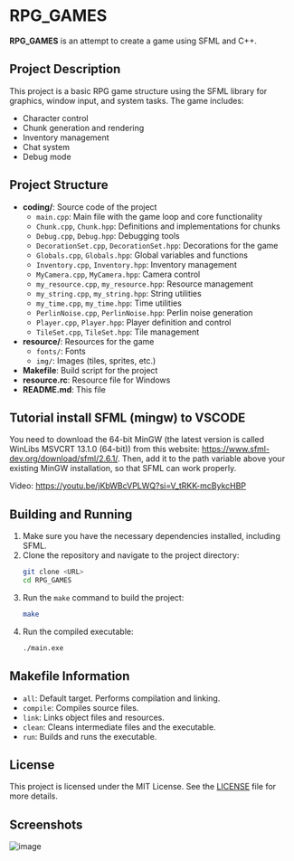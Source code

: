 # RPG_GAMES

**RPG_GAMES** is an attempt to create a game using SFML and C++.

## Project Description

This project is a basic RPG game structure using the SFML library for graphics, window input, and system tasks. The game includes:
- Character control
- Chunk generation and rendering
- Inventory management
- Chat system
- Debug mode

## Project Structure

- **coding/**: Source code of the project
  - `main.cpp`: Main file with the game loop and core functionality
  - `Chunk.cpp`, `Chunk.hpp`: Definitions and implementations for chunks
  - `Debug.cpp`, `Debug.hpp`: Debugging tools
  - `DecorationSet.cpp`, `DecorationSet.hpp`: Decorations for the game
  - `Globals.cpp`, `Globals.hpp`: Global variables and functions
  - `Inventory.cpp`, `Inventory.hpp`: Inventory management
  - `MyCamera.cpp`, `MyCamera.hpp`: Camera control
  - `my_resource.cpp`, `my_resource.hpp`: Resource management
  - `my_string.cpp`, `my_string.hpp`: String utilities
  - `my_time.cpp`, `my_time.hpp`: Time utilities
  - `PerlinNoise.cpp`, `PerlinNoise.hpp`: Perlin noise generation
  - `Player.cpp`, `Player.hpp`: Player definition and control
  - `TileSet.cpp`, `TileSet.hpp`: Tile management
- **resource/**: Resources for the game
  - `fonts/`: Fonts
  - `img/`: Images (tiles, sprites, etc.)
- **Makefile**: Build script for the project
- **resource.rc**: Resource file for Windows
- **README.md**: This file

## Tutorial install SFML (mingw) to VSCODE

You need to download the 64-bit MinGW (the latest version is called WinLibs MSVCRT 13.1.0 (64-bit)) from this website: https://www.sfml-dev.org/download/sfml/2.6.1/. Then, add it to the path variable above your existing MinGW installation, so that SFML can work properly.

Video: https://youtu.be/jKbWBcVPLWQ?si=V_tRKK-mcBykcHBP

## Building and Running

1. Make sure you have the necessary dependencies installed, including SFML.
2. Clone the repository and navigate to the project directory:
   ```sh
   git clone <URL>
   cd RPG_GAMES
   ```
3. Run the `make` command to build the project:
   ```sh
   make
   ```
4. Run the compiled executable:
   ```sh
   ./main.exe
   ```

## Makefile Information

- `all`: Default target. Performs compilation and linking.
- `compile`: Compiles source files.
- `link`: Links object files and resources.
- `clean`: Cleans intermediate files and the executable.
- `run`: Builds and runs the executable.

## License

This project is licensed under the MIT License. See the [LICENSE](LICENSE) file for more details.

## Screenshots

![image](https://github.com/user-attachments/assets/2e352df1-4c00-4327-b34e-89e49b034170)
